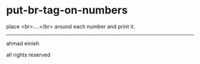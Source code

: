 # put-br-tag-on-numbers
place &lt;br>....&lt;/br> around each number and print it.

----------------------------------------------------------------
ahmad einieh

all rights reserved
